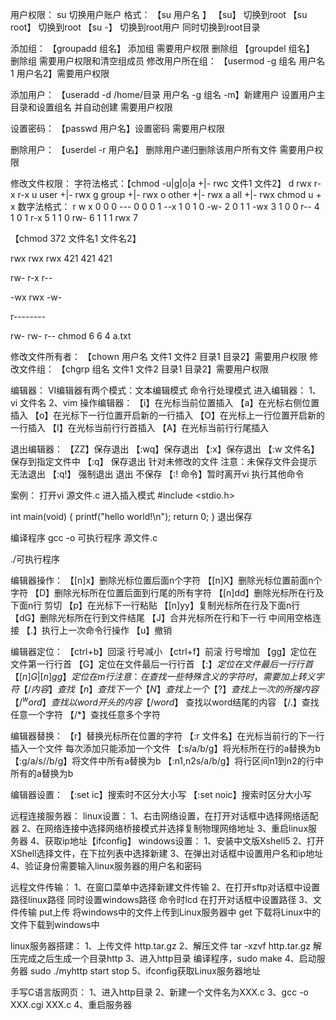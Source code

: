 用户权限：
su 切换用户账户
格式：
【su 用户名 】
【su】 切换到root
【su root】 切换到root
【su -】 切换到root用户 同时切换到root目录

添加组：
【groupadd 组名】  添加组  需要用户权限
删除组
【groupdel 组名】  删除组  需要用户权限和清空组成员
修改用户所在组：
【usermod -g 组名 用户名1 用户名2】需要用户权限

添加用户：
【useradd -d /home/目录 用户名 -g 组名 -m】新建用户 设置用户主目录和设置组名 并自动创建  需要用户权限

设置密码：
【passwd 用户名】设置密码 需要用户权限

删除用户：
【userdel -r 用户名】 删除用户递归删除该用户所有文件 需要用户权限

修改文件权限：
字符法格式：【chmod -u|g|o|a +|- rwc 文件1 文件2】
d rwx r-x r-x
u user +|- rwx
g group +|- rwx
o other +|- rwx
a all +|- rwx
chmod u + x
数字法格式：
 r w x
 0 0 0  ---  0
 0 0 1  --x  1
 0 1 0  -w-  2
 0 1 1  -wx  3
 1 0 0  r--  4
 1 0 1  r-x  5
 1 1 0  rw-  6
 1 1 1  rwx  7


【chmod 372 文件名1 文件名2】

rwx rwx rwx
421 421 421

rw- r-x r--

-wx rwx -w-

r--------

rw- rw- r--
chmod 6 6 4  a.txt


修改文件所有者：
【chown 用户名 文件1 文件2 目录1 目录2】需要用户权限
修改文件组：
【chgrp 组名 文件1 文件2 目录1 目录2】需要用户权限


编辑器：
VI编辑器有两个模式：文本编辑模式 命令行处理模式
进入编辑器：
1、vi 文件名  2、vim 
操作编辑器：
【i】在光标当前位置插入
【a】在光标右侧位置插入
【o】在光标下一行位置开启新的一行插入
【O】在光标上一行位置开启新的一行插入
【I】在光标当前行行首插入
【A】在光标当前行行尾插入

退出编辑器：
【ZZ】保存退出
【:wq】保存退出
【:x】保存退出
【:w 文件名】保存到指定文件中
【:q】 保存退出 针对未修改的文件 注意：未保存文件会提示 无法退出
【:q!】 强制退出  退出 不保存
【:! 命令】暂时离开vi 执行其他命令

案例：
打开vi  源文件.c
进入插入模式 
#include <stdio.h>

int main(void)
{
	printf("hello world!\n");
	return 0;
}
退出保存

编译程序
gcc -o 可执行程序  源文件.c

./可执行程序

编辑器操作：
【[n]x】删除光标位置后面n个字符
【[n]X】删除光标位置前面n个字符
【D】删除光标所在位置后面到行尾的所有字符
【[n]dd】删除光标所在行及下面n行   剪切
【p】在光标下一行粘贴
【[n]yy】复制光标所在行及下面n行 
【dG】删除光标所在行到文件结尾
【J】合并光标所在行和下一行 中间用空格连接
【.】执行上一次命令行操作
【u】撤销


编辑器定位：
【ctrl+b】回滚 行号减小
【ctrl+f】前滚 行号增加
【gg】定位在文件第一行行首
【G】定位在文件最后一行行首
【:$】定位在文件最后一行行首
【[n]G | [n]gg】定位在m行
注意：在查找一些特殊含义的字符时，需要加上转义字符
【/内容】查找
【n】查找下一个
【N】查找上一个
【?】查找上一次的所搜内容
【/^word】 查找以word开头的内容
【/word$】 查找以word结尾的内容
【/.】查找任意一个字符
【/*】查找任意多个字符

编辑器替换：
【r】替换光标所在位置的字符
【:r 文件名】在光标当前行的下一行插入一个文件 每次添加只能添加一个文件
【:s/a/b/g】将光标所在行的a替换为b
【:g/a/s//b/g】将文件中所有a替换为b
【:n1,n2s/a/b/g】将行区间n1到n2的行中所有的a替换为b

编辑器设置：
【:set ic】搜索时不区分大小写
【:set noic】搜索时区分大小写

远程连接服务器：
linux设置：
1、右击网络设置，在打开对话框中选择网络适配器
2、在网络连接中选择网络桥接模式并选择复制物理网络地址
3、重启linux服务器
4、获取ip地址【ifconfig】
windows设置：
1、安装中文版Xshell5
2、打开XShell选择文件，在下拉列表中选择新建
3、在弹出对话框中设置用户名和ip地址
4、验证身份需要输入linux服务器的用户名和密码

远程文件传输：
1、在窗口菜单中选择新建文件传输
2、在打开sftp对话框中设置路径linux路径 同时设置windows路径 命令时lcd 在打开对话框中设置路径
3、文件传输 put上传 将windows中的文件上传到Linux服务器中 get 下载将Linux中的文件下载到windows中


linux服务器搭建：
1、上传文件 http.tar.gz
2、解压文件 tar -xzvf http.tar.gz 解压完成之后生成一个目录http
3、进入http目录 编译程序，sudo make 
4、启动服务器 sudo ./myhttp start stop
5、ifconfig获取Linux服务器地址

手写C语言版网页：
1、进入http目录
2、新建一个文件名为XXX.c
3、gcc -o XXX.cgi XXX.c
4、重启服务器



